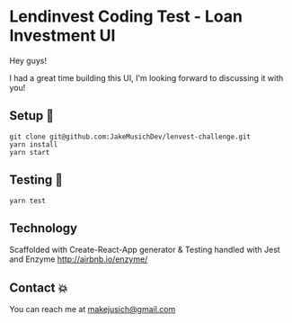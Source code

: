 # Lendinvest Coding Test - Loan Investment UI 
  Hey guys! 

  I had a great time building this UI, I'm looking forward to discussing it with you!
  
## Setup :tada:
  ```
  git clone git@github.com:JakeMusichDev/lenvest-challenge.git
  yarn install 
  yarn start 
  ```
## Testing :crystal_ball:
  ```
  yarn test
  ```

## Technology 

  Scaffolded with Create-React-App generator & Testing handled with Jest and Enzyme <http://airbnb.io/enzyme/>

## Contact :boom:
  You can reach me at makejusich@gmail.com 
